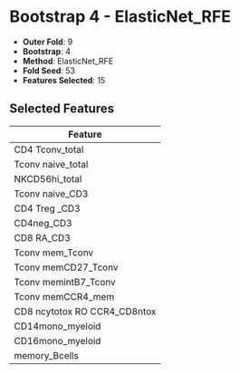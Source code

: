 # Bootstrap 4 - ElasticNet_RFE

- **Outer Fold**: 9
- **Bootstrap**: 4
- **Method**: ElasticNet_RFE
- **Fold Seed**: 53
- **Features Selected**: 15

## Selected Features

| Feature |
|---------|
| CD4 Tconv_total |
| Tconv naive_total |
| NKCD56hi_total |
| Tconv naive_CD3 |
| CD4 Treg _CD3 |
| CD4neg_CD3 |
| CD8 RA_CD3 |
| Tconv mem_Tconv |
| Tconv memCD27_Tconv |
| Tconv memintB7_Tconv |
| Tconv memCCR4_mem |
| CD8 ncytotox RO CCR4_CD8ntox |
| CD14mono_myeloid |
| CD16mono_myeloid |
| memory_Bcells |
